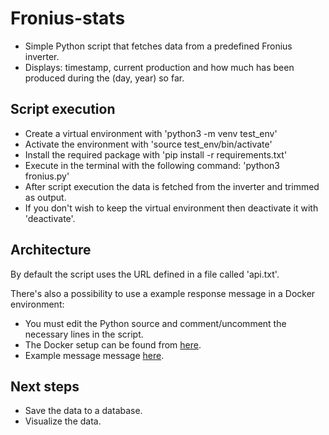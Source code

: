 # Fronius-stats

- Simple Python script that fetches data from a predefined Fronius inverter.
- Displays: timestamp, current production and how much has been produced during the (day, year) so far.

## Script execution

- Create a virtual environment with 'python3 -m venv test_env'
- Activate the environment with 'source test_env/bin/activate'
- Install the required package with 'pip install -r requirements.txt'
- Execute in the terminal with the following command: 'python3 fronius.py'
- After script execution the data is fetched from the inverter and trimmed as output.
- If you don't wish to keep the virtual environment then deactivate it with 'deactivate'.

## Architecture

By default the script uses the URL defined in a file called 'api.txt'.

There's also a possibility to use a example response message in a Docker environment:
- You must edit the Python source and comment/uncomment the necessary lines in the script.
- The Docker setup can be found from [here](web_server).
- Example message message [here](web_server/GetPowerFlowRealtimeData.fcgi).

## Next steps

- Save the data to a database.
- Visualize the data.
